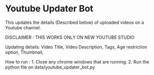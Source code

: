 # Youtube Updater Bot

This updates the details (Described below) of uploaded videos on a Youtube channel.

DISCLAIMER : THIS WORKS ONLY ON NEW YOUTUBE STUDIO

Updating details: Video Title,
                  Video Description,
                  Tags,
                  Age restriction option,
                  Thumbnail,

How to run      : 1. Close any chrome windows that are running.
                  2. Run the python file on data/youtube_updater_bot.py
